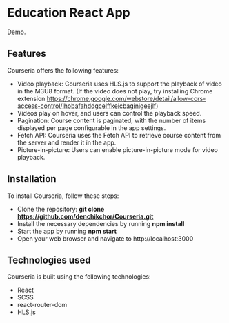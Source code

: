 # Education React App

[Demo](https://denchikchor.github.io/Courseria).


## Features
Courseria offers the following features:


- Video playback: Courseria uses HLS.js to support the playback of video in the M3U8 format. (If the video does not play, try installing Chrome extension https://chrome.google.com/webstore/detail/allow-cors-access-control/lhobafahddgcelffkeicbaginigeejlf)
- Videos play on hover, and users can control the playback speed.
- Pagination: Course content is paginated, with the number of items displayed per page configurable in the app settings.
- Fetch API: Courseria uses the Fetch API to retrieve course content from the server and render it in the app.
- Picture-in-picture: Users can enable picture-in-picture mode for video playback.


## Installation
To install Courseria, follow these steps:

- Clone the repository: **git clone https://github.com/denchikchor/Courseria.git**
- Install the necessary dependencies by running **npm install**
- Start the app by running **npm start**
- Open your web browser and navigate to http://localhost:3000

## Technologies used
Courseria is built using the following technologies:

- React
- SCSS
- react-router-dom
- HLS.js
